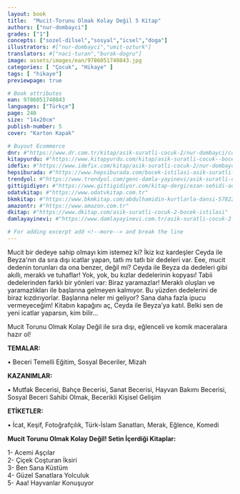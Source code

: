 ```yaml
---
layout: book
title:  "Mucit-Torunu Olmak Kolay Değil 5 Kitap"
authors: ["nur-dombayci"]
grades: ["1"]
concepts: ["sozel-dilsel","sosyal","icsel","doga"]
illustrators: #["nur-dombayci","umit-ozturk"]
translators: #["naci-turan","burak-dogru"]
image: assets/images/ean/9786051740843.jpg
categories: [ "Çocuk", "Hikaye" ]
tags: [ "hikaye"]
previewpage: true

# Book attributes
ean: 9786051740843
languages: ["Türkçe"]
page: 240
size: "14x20cm"
publish-number: 5
cover: "Karton Kapak"

# Buyout Ecommerce
dnr: #"https://www.dr.com.tr/kitap/asik-suratli-cocuk-2/nur-dombayci/cocuk-ve-genclik/genclik-10-yas/roman-oyku/urunno=0001812298001"
kitapyurdu: #"https://www.kitapyurdu.com/kitap/asik-suratli-cocuk--bocek-istilasi/502836.html&filter_name=As%C4%B1k+Suratl%C4%B1+%C3%87ocuk"
idefix: #"https://www.idefix.com/kitap/asik-suratli-cocuk-2/nur-dombayci/cocuk-ve-genclik/genclik-10-yas/roman-oyku/urunno=0001812298001"
hepsiburada: #"https://www.hepsiburada.com/bocek-istilasi-asik-suratli-cocuk-ve-onu-etkilemeyen-siradisi-olaylar-2-p-HBV00000OAK7R"
trendyol: #"https://www.trendyol.com/genc-damla-yayinevi/asik-suratli-cocuk-2-p-31619556"
gittigidiyor: #"https://www.gittigidiyor.com/kitap-dergi/ezan-sehidi-adnan-menderes_pdp_732728793"
odatvkitap: #"https://www.odatvkitap.com.tr"
bkmkitap: #"https://www.bkmkitap.com/abdulhamidin-kurtlarla-dansi-578226"
amazontr: #"https://www.amazon.com.tr"
dkitap: #"https://www.dkitap.com/asik-suratli-cocuk-2-bocek-istilasi"
damlayayinevi: #"https://www.damlayayinevi.com.tr/asik-suratli-cocuk-2-bocek-istilasi"

# For adding excerpt add <!--more--> and break the line
---
```

Mucit bir dedeye sahip olmayı kim istemez ki?
İkiz kız kardeşler Ceyda ile Beyza'nın da sıra dışı icatlar yapan, tatlı mı tatlı bir dedeleri var.
Eee, mucit dedenin torunları da ona benzer, değil mi?
Ceyda ile Beyza da dedeleri gibi akıllı, meraklı ve tuhaflar!
Yok, yok, bu kızlar dedelerinin kopyası!
Tabii dedelerinden farklı bir yönleri var: Biraz yaramazlar!
Meraklı oluşları ve yaramazlıkları ile başlarına gelmeyen kalmıyor.
Bu yüzden dedelerini de biraz kızdırıyorlar.
Başlarına neler mi geliyor?
Sana daha fazla ipucu vermeyeceğim!
Kitabın kapağını aç, Ceyda ile Beyza’ya katıl.
Belki sen de yeni icatlar yaparsın, kim bilir...

Mucit Torunu Olmak Kolay Değil ile sıra dışı, eğlenceli ve komik maceralara hazır ol!

**TEMALAR:**

• Beceri Temelli Eğitim, Sosyal Beceriler, Mizah

**KAZANIMLAR:**

• Mutfak Becerisi, Bahçe Becerisi, Sanat Becerisi, Hayvan Bakımı Becerisi, Sosyal Beceri Sahibi Olmak, Becerikli Kişisel Gelişim

**ETİKETLER:**

• İcat, Keşif, Fotoğrafçılık, Türk-İslam Sanatları, Merak, Eğlence, Komedi

**Mucit Torunu Olmak Kolay Değil! Setin İçerdiği Kitaplar:**

1- Acemi Aşçılar<br>
2- Çiçek Coşturan İksiri<br>
3- Ben Sana Küstüm<br>
4- Güzel Sanatlara Yolculuk<br>
5- Aaa! Hayvanlar Konuşuyor
<!--more--> 

